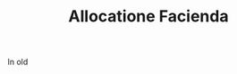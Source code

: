 ---
title: Allocatione Facienda
letter: A
permalink: "/definitions/allocatione-facienda.html"
body: In old
published_at: '2018-07-07'
layout: post
---